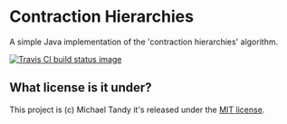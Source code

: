 # Contraction Hierarchies

A simple Java implementation of the 'contraction hierarchies' algorithm.

[ ![Travis CI build status image](https://api.travis-ci.org/michaeltandy/contraction-hierarchies.svg) ](https://travis-ci.org/michaeltandy/contraction-hierarchies)

## What license is it under?

This project is (c) Michael Tandy
it's released under the [MIT license](http://en.wikipedia.org/wiki/MIT_License).
